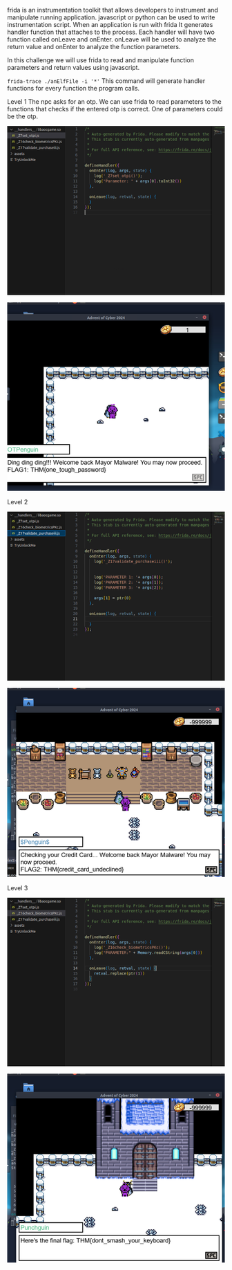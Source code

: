 frida is an instrumentation toolkit that allows developers to instrument and manipulate running application.
javascript or python can be used to write instrumentation script. 
When an application is run with frida 
It generates handler function that attaches to the process. 
Each handler will have two function called onLeave and onEnter. 
onLeave will be used to analyze the return value and onEnter to analyze the function parameters.

In this challenge we will use frida to read and manipulate function parameters and return values using javascript.

`frida-trace ./anElfFile -i '*'`
This command will generate handler functions for every function the program calls.

Level 1
The npc asks for an otp. We can use frida to read parameters to the functions that checks if
the entered otp is correct. One of parameters could be the otp. 

![](./sc/sc4.png)

![](./sc/sc1.png)

Level 2

![](./sc/sc6.png)

![](./sc/sc2.png)


Level 3

![](./sc/sc5.png)

![](./sc/sc3.png)




